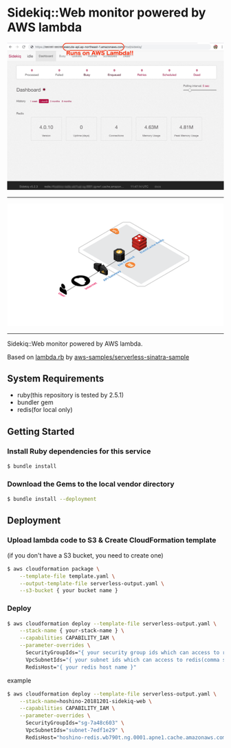 # Sidekiq::Web monitor powered by AWS lambda

<p align="center">
  <img src="https://raw.githubusercontent.com/hoshinotsuyoshi/serverless-sidekiq-web/master/image.jpg" alt="site image"/>
</p>

----

<p align="center">
  <img src="https://raw.githubusercontent.com/hoshinotsuyoshi/serverless-sidekiq-web/master/stack.png" alt="stack image"/>
</p>

----

Sidekiq::Web monitor powered by AWS lambda. 

Based on [lambda.rb](https://github.com/aws-samples/serverless-sinatra-sample/blob/6f4fe27/lambda.rb) by [aws-samples/serverless-sinatra-sample](https://github.com/aws-samples/serverless-sinatra-sample)

## System Requirements

* ruby(this repository is tested by 2.5.1)
* bundler gem
* redis(for local only)

## Getting Started

### Install Ruby dependencies for this service

```sh
$ bundle install
```

### Download the Gems to the local vendor directory

```sh
$ bundle install --deployment
```

## Deployment

### Upload lambda code to S3 & Create CloudFormation template

(if you don't have a S3 bucket, you need to create one)

```sh
$ aws cloudformation package \
    --template-file template.yaml \
    --output-template-file serverless-output.yaml \
    --s3-bucket { your bucket name }
```

### Deploy

```sh
$ aws cloudformation deploy --template-file serverless-output.yaml \
    --stack-name { your-stack-name } \
    --capabilities CAPABILITY_IAM \
    --parameter-overrides \
      SecurityGroupIds="{ your security group ids which can access to redis(comma separated) }" \
      VpcSubnetIds="{ your subnet ids which can access to redis(comma separated) }" \
      RedisHost="{ your redis host name }"
```

example

```sh
$ aws cloudformation deploy --template-file serverless-output.yaml \
    --stack-name=hoshino-20181201-sidekiq-web \
    --capabilities CAPABILITY_IAM \
    --parameter-overrides \
      SecurityGroupIds="sg-7a48c603" \
      VpcSubnetIds="subnet-7edf1e29" \
      RedisHost="hoshino-redis.wb790t.ng.0001.apne1.cache.amazonaws.com"
```

